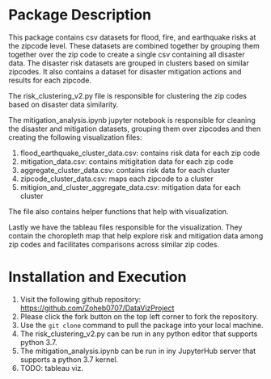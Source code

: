 # Package Description

This package contains csv datasets for flood, fire, and earthquake risks at the zipcode level. These datasets are combined together by grouping them together over the zip code to create a single csv containing all disaster data. 
The disaster risk datasets are grouped in clusters based on similar zipcodes. It also contains a dataset for disaster mitigation actions and results for each zipcode.

The risk_clustering_v2.py file is responsible for clustering the zip codes based on disaster data similarity.

The mitigation_analysis.ipynb jupyter notebook is responsible for cleaning the disaster and mitigation datasets, grouping them over zipcodes and then creating the following visualization files:
1. flood_earthquake_cluster_data.csv: contains risk data for each zip code
2. mitigation_data.csv: contains mitigitation data for each zip code
3. aggregate_cluster_data.csv: contains risk data for each cluster
4. zipcode_cluster_data.csv: maps each zipcode to a cluster
5. mitigion_and_cluster_aggregate_data.csv: mitigation data for each cluster

The file also contains helper functions that help with visualization.

Lastly we have the tableau files responsible for the visualization. They contain the choropleth map that help explore risk and mitigation data among zip codes and facilitates comparisons across similar zip codes.

# Installation and Execution

1. Visit the following github repository: https://github.com/Zoheb0707/DataVizProject
2. Please click the fork button on the top left corner to fork the repository.
3. Use the `git clone` command to pull the package into your local machine.
4. The risk_clustering_v2.py can be run in any python editor that supports python 3.7.
5. The mitigation_analysis.ipynb can be run in iny JupyterHub server that supports a python 3.7 kernel.
5. TODO: tableau viz.

